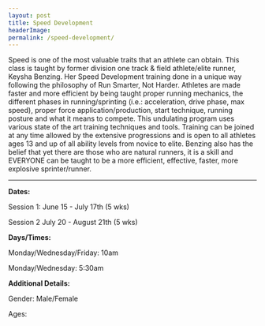 ```yaml
---
layout: post
title: Speed Development
headerImage:
permalink: /speed-development/
---
```


Speed is one of the most valuable traits that an athlete can obtain. This class is taught by former division one track & field athlete/elite runner, Keysha Benzing. Her Speed Development training done in a unique way following the philosophy of Run Smarter, Not Harder. Athletes are made faster and more efficient by being taught proper running mechanics, the different phases in running/sprinting (i.e.: acceleration, drive phase, max speed), proper force application/production, start technique, running posture and what it means to compete. This undulating program uses various state of the art training techniques and tools. Training can be joined at any time allowed by the extensive progressions and is open to all athletes ages 13 and up of all ability levels from novice to elite. Benzing also has the belief that yet there are those who are natural runners, it is a skill and EVERYONE can be taught to be a more efficient, effective, faster, more explosive sprinter/runner.

****

**Dates:**

Session 1: June 15 - July 17th (5 wks)

Session 2 July 20 - August 21th (5 wks)

**Days/Times:**

Monday/Wednesday/Friday: 10am

Monday/Wednesday: 5:30am

**Additional Details:**

Gender: Male/Female

Ages:
